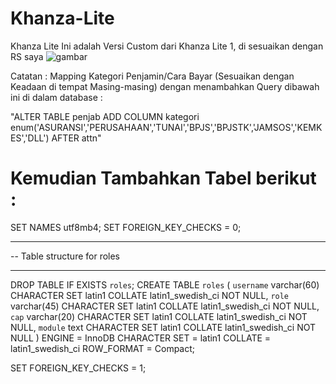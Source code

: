 # Khanza-Lite
Khanza Lite Ini adalah Versi Custom dari Khanza Lite 1, di sesuaikan dengan RS saya
![gambar](https://user-images.githubusercontent.com/26614348/128475802-57ef27f5-0308-4997-8842-c52ea4179d0e.png)


Catatan :
Mapping Kategori Penjamin/Cara Bayar (Sesuaikan dengan Keadaan di tempat Masing-masing) dengan menambahkan Query dibawah ini di dalam database :

"ALTER TABLE penjab  ADD COLUMN kategori enum('ASURANSI','PERUSAHAAN','TUNAI','BPJS','BPJSTK','JAMSOS','KEMKES','DLL') AFTER attn"



# Kemudian Tambahkan Tabel berikut :

SET NAMES utf8mb4;
SET FOREIGN_KEY_CHECKS = 0;

-- ----------------------------
-- Table structure for roles
-- ----------------------------
DROP TABLE IF EXISTS `roles`;
CREATE TABLE `roles`  (
  `username` varchar(60) CHARACTER SET latin1 COLLATE latin1_swedish_ci NOT NULL,
  `role` varchar(45) CHARACTER SET latin1 COLLATE latin1_swedish_ci NOT NULL,
  `cap` varchar(20) CHARACTER SET latin1 COLLATE latin1_swedish_ci NOT NULL,
  `module` text CHARACTER SET latin1 COLLATE latin1_swedish_ci NOT NULL
) ENGINE = InnoDB CHARACTER SET = latin1 COLLATE = latin1_swedish_ci ROW_FORMAT = Compact;

SET FOREIGN_KEY_CHECKS = 1;
